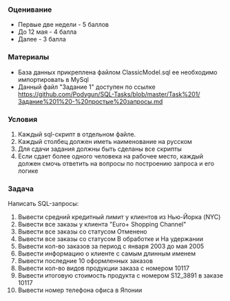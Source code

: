 ### Оценивание
- Первые две недели - 5 баллов
- До 12 мая - 4 балла
- Далее - 3 балла

### Материалы
- База данных прикреплена файлом ClassicModel.sql ее необходимо импортировать в MySql
- Данный файл "Задание 1" доступен по ссылке 
	https://github.com/Podygun/SQL-Tasks/blob/master/Task%201/Задание%201%20-%20простые%20запросы.md

### Условия
1) Каждый sql-скрипт в отдельном файле. 
2) Каждый столбец должен иметь наименование на русском
3) Для сдачи задания должны быть сделаны все скрипты
4) Если сдает более одного человека на рабочее место, каждый должен смочь ответить на вопросы по построению запроса и его логике

### Задача

Написать SQL-запросы:
1) Вывести средний кредитный лимит у клиентов из Нью-Йорка (NYC)
2) Вывести все заказы у клиента "Euro+ Shopping Channel"
3) Вывести все заказы со статусом Отменено
4) Вывести все заказы со статусом В обработке и На удержании
5) Вывести кол-во заказов за период с января 2003 до мая 2005
6) Вывести информацию о клиенте с самым длинным именем
7) Вывести последние 10 оформленных заказов
8) Вывести кол-во видов продукции заказа с номером 10117
9) Вывести итоговую стоимость продукта с номером S12_3891 в заказе 10117
10) Вывести номер телефона офиса в Японии